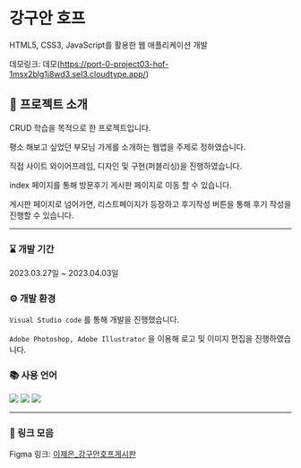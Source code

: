 # 강구안 호프

HTML5, CSS3, JavaScript를 활용한 웹 애플리케이션 개발

데모링크: 데모(https://port-0-project03-hof-1msx2blg1j8wd3.sel3.cloudtype.app/)

## 🙋 프로젝트 소개

CRUD 학습을 목적으로 한 프로젝트입니다.

평소 해보고 싶었던 부모님 가게를 소개하는 웹앱을 주제로 정하였습니다.

직접 사이트 와이어프레임, 디자인 및 구현(퍼블리싱)을 진행하였습니다.

index 페이지를 통해 방문후기 게시판 페이지로 이동 할 수 있습니다.

게시판 페이지로 넘어가면, 리스트페이지가 등장하고 후기작성 버튼을 통해 후기 작성을 진행할 수 있습니다.

---

### ⌛ 개발 기간

2023.03.27일 ~ 2023.04.03일

### ⚙ 개발 환경

`Visual Studio code` 를 통해 개발을 진행했습니다.

`Adobe Photoshop, Adobe Illustrator` 을 이용해 로고 및 이미지 편집을 진행하였습니다.

### 📚 사용 언어

<img src="https://img.shields.io/badge/HTML5-E34F26?style=flat&logo=HTML5&logoColor=white"/> <img src="https://img.shields.io/badge/CSS3-1572B6?style=flat&logo=CSS3&logoColor=white"/> <img src="https://img.shields.io/badge/JavaScript-F7DF1E?style=flat&logo=JavaScript&logoColor=white"/>

---

### 🔗 링크 모음

Figma 링크: [이제은\_강구안호프게시판](https://www.figma.com/file/XUvpQHJfiEBS4d5f5WHinZ/%EC%9D%B4%EC%A0%9C%EC%9D%80_%EB%A6%AC%EB%B7%B0%EA%B2%8C%EC%8B%9C%ED%8C%90?node-id=0%3A1&t=08j7EpkrBeycPpHj-1)
